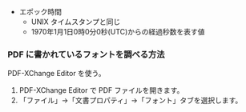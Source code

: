 - エポック時間
  - UNIX タイムスタンプと同じ
  - 1970年1月1日0時0分0秒(UTC)からの経過秒数を表す値


###  PDF に書かれているフォントを調べる方法
PDF-XChange Editor を使う。

1. PDF-XChange Editor で PDF ファイルを開きます。
2. 「ファイル」→「文書プロパティ」→「フォント」タブを選択します。